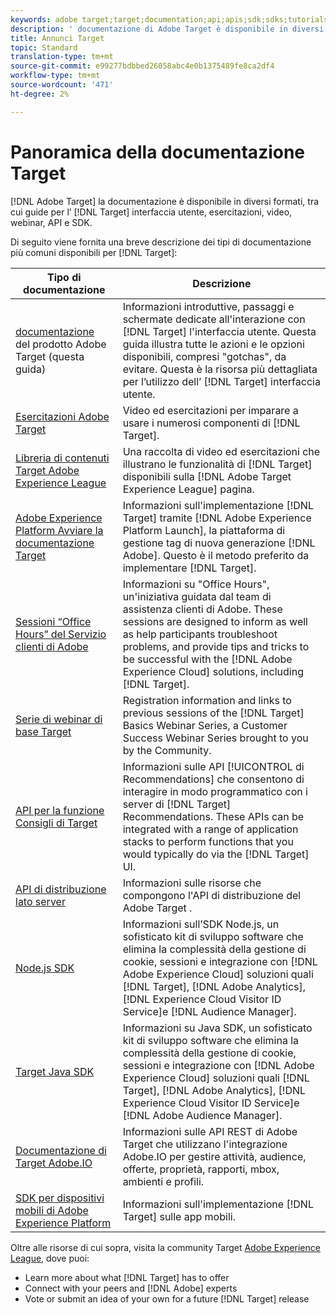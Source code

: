 ```yaml
---
keywords: adobe target;target;documentation;api;apis;sdk;sdks;tutorials;doc;documentation
description: ' documentazione di Adobe Target è disponibile in diversi formati, tra cui panoramiche, esercitazioni e guide per l’interfaccia utente, SKD e API.'
title: Annunci Target
topic: Standard
translation-type: tm+mt
source-git-commit: e99277bdbbed26058abc4e0b1375489fe8ca2df4
workflow-type: tm+mt
source-wordcount: '471'
ht-degree: 2%

---
```



# Panoramica della documentazione Target

[!DNL Adobe Target] la documentazione è disponibile in diversi formati, tra cui guide per l’ [!DNL Target] interfaccia utente, esercitazioni, video, webinar, API e SDK.

Di seguito viene fornita una breve descrizione dei tipi di documentazione più comuni disponibili per [!DNL Target]:

| Tipo di documentazione | Descrizione |
| --- | --- |
| [documentazione](/help/target-home.md)<br>del prodotto Adobe Target (questa guida) | Informazioni introduttive, passaggi e schermate dedicate all&#39;interazione con [!DNL Target] l&#39;interfaccia utente. Questa guida illustra tutte le azioni e le opzioni disponibili, compresi &quot;gotchas&quot;, da evitare. Questa è la risorsa più dettagliata per l’utilizzo dell’ [!DNL Target] interfaccia utente. |
| [Esercitazioni  Adobe Target](https://docs.adobe.com/content/help/en/target-learn/tutorials/overview.html) | Video ed esercitazioni per imparare a usare i numerosi componenti di [!DNL Target]. |
| [Libreria di contenuti Target Adobe Experience League](https://guided.adobe.com/#recommended/solutions/target) | Una raccolta di video ed esercitazioni che illustrano le funzionalità di [!DNL Target] disponibili sulla [!DNL Adobe Target Experience League] pagina. |
| [Adobe Experience Platform Avviare la documentazione Target](/help/c-implementing-target/c-implementing-target-for-client-side-web/how-to-deployatjs/cmp-implementing-target-using-adobe-launch.md) | Informazioni sull&#39;implementazione [!DNL Target] tramite [!DNL Adobe Experience Platform Launch], la piattaforma di gestione tag di nuova generazione [!DNL Adobe]. Questo è il metodo preferito da implementare [!DNL Target]. |
| [Sessioni “Office Hours” del Servizio clienti di Adobe](/help/cmp-resources-and-contact-information.md#concept_58EA30379D3B48C4848BA2A8C464A5B7) | Informazioni su &quot;Office Hours&quot;, un&#39;iniziativa guidata dal team di assistenza clienti di Adobe. These sessions are designed to inform as well as help participants troubleshoot problems, and provide tips and tricks to be successful with the [!DNL Adobe Experience Cloud] solutions, including [!DNL Target]. |
| [Serie di webinar di base Target](https://landing.adobe.com/acs/2018/na/adobe-target/registration.html) | Registration information and links to previous sessions of the [!DNL Target] Basics Webinar Series, a Customer Success Webinar Series brought to you by the Community. |
| [API per la funzione Consigli di Target](https://developers.adobetarget.com/api/recommendations/) | Informazioni sulle API [!UICONTROL di Recommendations] che consentono di interagire in modo programmatico con i server di [!DNL Target] Recommendations. These APIs can be integrated with a range of application stacks to perform functions that you would typically do via the [!DNL Target] UI. |
| [API di distribuzione lato server](https://developers.adobetarget.com/api/delivery-api/) | Informazioni sulle risorse che compongono l&#39;API di distribuzione del Adobe Target . |
| [Node.js SDK](https://github.com/adobe/target-nodejs-sdk) | Informazioni sull’SDK Node.js, un sofisticato kit di sviluppo software che elimina la complessità della gestione di cookie, sessioni e integrazione con [!DNL Adobe Experience Cloud] soluzioni quali [!DNL Target], [!DNL Adobe Analytics], [!DNL Experience Cloud Visitor ID Service]e [!DNL Audience Manager]. |
| [Target Java SDK](https://github.com/adobe/target-java-sdk) | Informazioni su Java SDK, un sofisticato kit di sviluppo software che elimina la complessità della gestione di cookie, sessioni e integrazione con [!DNL Adobe Experience Cloud] soluzioni quali [!DNL Target], [!DNL Adobe Analytics], [!DNL Experience Cloud Visitor ID Service]e [!DNL Adobe Audience Manager]. |
| [Documentazione di Target Adobe.IO](http://developers.adobetarget.com/api/#introduction) | Informazioni sulle API REST di  Adobe Target che utilizzano l&#39;integrazione Adobe.IO per gestire attività, audience, offerte, proprietà, rapporti, mbox, ambienti e profili. |
| [SDK per dispositivi mobili di Adobe Experience Platform](https://aep-sdks.gitbook.io/docs/using-mobile-extensions/adobe-target) | Informazioni sull&#39;implementazione [!DNL Target] sulle app mobili. |

Oltre alle risorse di cui sopra, visita la community Target [Adobe Experience League](https://experienceleaguecommunities.adobe.com/t5/adobe-target/ct-p/adobe-target-community), dove puoi:

* Learn more about what [!DNL Target] has to offer
* Connect with your peers and [!DNL Adobe] experts
* Vote or submit an idea of your own for a future [!DNL Target] release